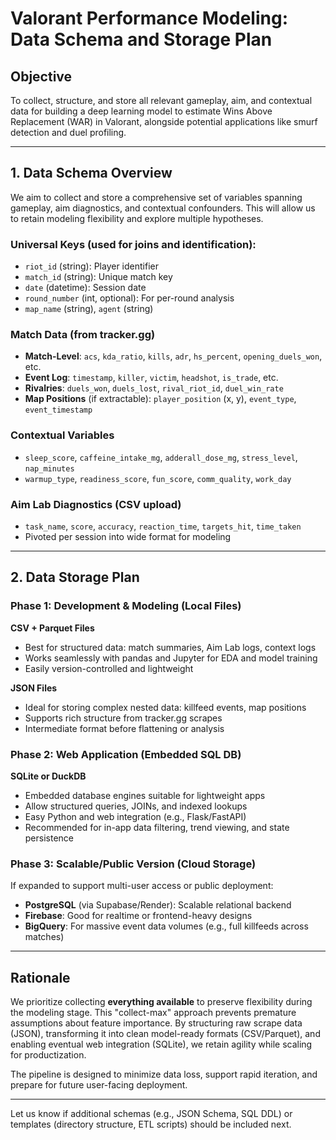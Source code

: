 # Valorant Performance Modeling: Data Schema and Storage Plan

## Objective

To collect, structure, and store all relevant gameplay, aim, and contextual data for building a deep learning model to estimate Wins Above Replacement (WAR) in Valorant, alongside potential applications like smurf detection and duel profiling.

---

## 1. Data Schema Overview

We aim to collect and store a comprehensive set of variables spanning gameplay, aim diagnostics, and contextual confounders. This will allow us to retain modeling flexibility and explore multiple hypotheses.

### Universal Keys (used for joins and identification):

- `riot_id` (string): Player identifier
- `match_id` (string): Unique match key
- `date` (datetime): Session date
- `round_number` (int, optional): For per-round analysis
- `map_name` (string), `agent` (string)

### Match Data (from tracker.gg)

- **Match-Level**: `acs`, `kda_ratio`, `kills`, `adr`, `hs_percent`, `opening_duels_won`, etc.
- **Event Log**: `timestamp`, `killer`, `victim`, `headshot`, `is_trade`, etc.
- **Rivalries**: `duels_won`, `duels_lost`, `rival_riot_id`, `duel_win_rate`
- **Map Positions** (if extractable): `player_position` (x, y), `event_type`, `event_timestamp`

### Contextual Variables

- `sleep_score`, `caffeine_intake_mg`, `adderall_dose_mg`, `stress_level`, `nap_minutes`
- `warmup_type`, `readiness_score`, `fun_score`, `comm_quality`, `work_day`

### Aim Lab Diagnostics (CSV upload)

- `task_name`, `score`, `accuracy`, `reaction_time`, `targets_hit`, `time_taken`
- Pivoted per session into wide format for modeling

---

## 2. Data Storage Plan

### Phase 1: Development & Modeling (Local Files)

**CSV + Parquet Files**

- Best for structured data: match summaries, Aim Lab logs, context logs
- Works seamlessly with pandas and Jupyter for EDA and model training
- Easily version-controlled and lightweight

**JSON Files**

- Ideal for storing complex nested data: killfeed events, map positions
- Supports rich structure from tracker.gg scrapes
- Intermediate format before flattening or analysis

### Phase 2: Web Application (Embedded SQL DB)

**SQLite or DuckDB**

- Embedded database engines suitable for lightweight apps
- Allow structured queries, JOINs, and indexed lookups
- Easy Python and web integration (e.g., Flask/FastAPI)
- Recommended for in-app data filtering, trend viewing, and state persistence

### Phase 3: Scalable/Public Version (Cloud Storage)

If expanded to support multi-user access or public deployment:

- **PostgreSQL** (via Supabase/Render): Scalable relational backend
- **Firebase**: Good for realtime or frontend-heavy designs
- **BigQuery**: For massive event data volumes (e.g., full killfeeds across matches)

---

## Rationale

We prioritize collecting **everything available** to preserve flexibility during the modeling stage. This "collect-max" approach prevents premature assumptions about feature importance. By structuring raw scrape data (JSON), transforming it into clean model-ready formats (CSV/Parquet), and enabling eventual web integration (SQLite), we retain agility while scaling for productization.

The pipeline is designed to minimize data loss, support rapid iteration, and prepare for future user-facing deployment.

---

Let us know if additional schemas (e.g., JSON Schema, SQL DDL) or templates (directory structure, ETL scripts) should be included next.
